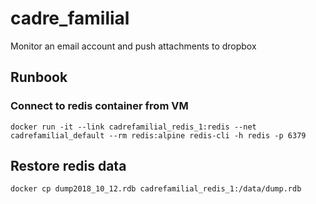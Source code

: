 # cadre_familial
Monitor an email account and push attachments to dropbox

## Runbook
### Connect to redis container from VM

`docker run -it --link cadrefamilial_redis_1:redis --net cadrefamilial_default --rm redis:alpine redis-cli -h redis -p 6379`

## Restore redis data
`docker cp dump2018_10_12.rdb cadrefamilial_redis_1:/data/dump.rdb`
